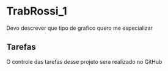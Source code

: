 # TrabRossi_1
Devo descrever que tipo de grafico quero me especializar

## Tarefas

O controle das tarefas desse projeto sera realizado no GitHub